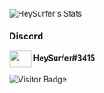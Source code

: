 ![HeySurfer's Stats](https://github-readme-stats.vercel.app/api?username=HeySurfer&count_private=true&hide=prs,contribs&show_icons=true&theme=tokyonight)
<h3 align="left">Discord</h3>

<p align="left">
  
<img align="center" src="https://cdn.jsdelivr.net/npm/simple-icons@3.0.1/icons/discord.svg" alt="" height="30" width="40" />
 <b>HeySurfer#3415</b>
</p> 

![Visitor Badge](https://visitor-badge.laobi.icu/badge?page_id=heysurfer.heysurfer)
